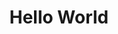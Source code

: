 ---
title: 'Hello World'
metaTile: 'Learn how to build a markdown blog using nextjs'
metDoc: 'learn how to use next.js'
socialImage: 
---